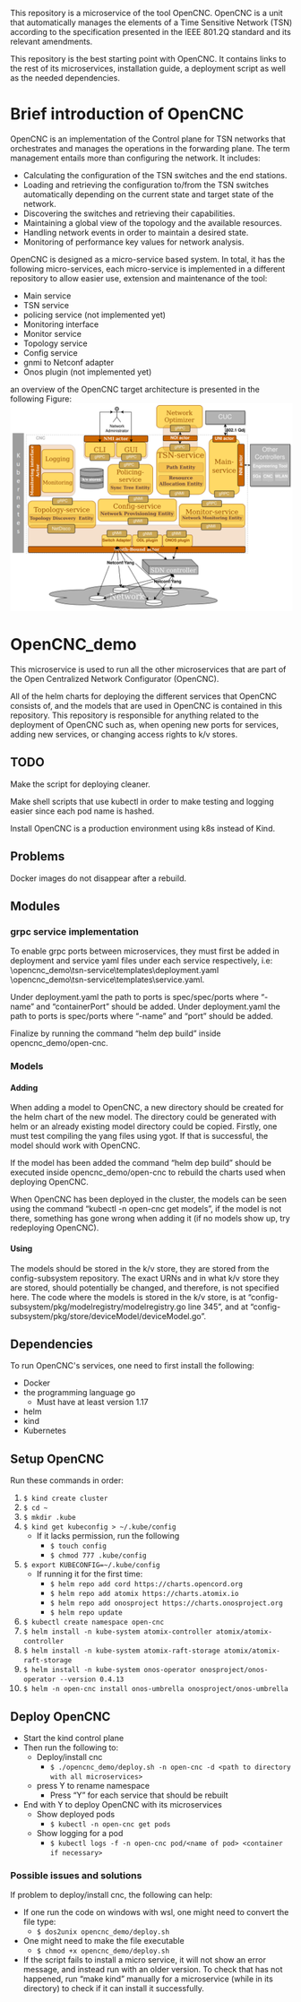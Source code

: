 This repository is a microservice of the tool OpenCNC. OpenCNC is a unit that automatically manages the elements of a Time Sensitive Network (TSN) according to the specification presented in the IEEE 801.2Q standard and its relevant amendments.

This repository is the best starting point with OpenCNC. It contains links to the rest of its microservices, installation guide, a deployment script as well as the needed dependencies.

# Brief introduction of OpenCNC

OpenCNC is an implementation of the Control plane for TSN networks that orchestrates and manages the operations in the forwarding plane. The term management entails more than configuring
the network. It includes:
* Calculating the configuration of the TSN switches and the end stations.
* Loading and retrieving the configuration to/from the TSN switches automatically depending on the current state and target state of the network.
* Discovering the switches and retrieving their capabilities.
* Maintaining a global view of the topology and the available resources.
* Handling network events in order to maintain a desired state.
* Monitoring of performance key values for network analysis.

OpenCNC is designed as a micro-service based system. In total, it has the following micro-services, each micro-service is implemented in a different repository to allow easier use, extension and maintenance of the tool:
* Main service
* TSN service
* policing service (not implemented yet)
* Monitoring interface
* Monitor service
* Topology service
* Config service
* gnmi to Netconf adapter
* Onos plugin (not implemented yet)

an overview of the OpenCNC target architecture is presented in the following Figure:
<img src="./images/arch.png">


# OpenCNC_demo
This microservice is used to run all the other microservices that are part of the Open Centralized Network Configurator (OpenCNC).

All of the helm charts for deploying the different services that OpenCNC consists of, and the models that are used in OpenCNC is contained in this repository. This repository is responsible for anything related to the deployment of OpenCNC such as, when opening new ports for services, adding new services, or changing access rights to k/v stores.

## TODO
Make the script for deploying cleaner.

Make shell scripts that use kubectl in order to make testing and logging easier since each pod name is hashed.

Install OpenCNC is a production environment using k8s instead of Kind.

## Problems
Docker images do not disappear after a rebuild.

## Modules

### grpc service implementation
To enable grpc ports between microservices, they must first be added in deployment and service yaml files under each service respectively, i.e:
\opencnc_demo\tsn-service\templates\deployment.yaml
\opencnc_demo\tsn-service\templates\service.yaml.

Under deployment.yaml the path to ports is spec/spec/ports where “- name” and “containerPort” should be added.
Under deployment.yaml the path to ports is spec/ports where “-name” and “port” should be added.

Finalize by running the command “helm dep build” inside opencnc_demo/open-cnc.

### Models

#### Adding
When adding a model to OpenCNC, a new directory should be created for the helm chart of the new model. The directory could be generated with helm or an already existing model directory could be copied. Firstly, one must test compiling the yang files using ygot. If that is successful, the model should work with OpenCNC.

If the model has been added the command “helm dep build” should be executed inside opencnc_demo/open-cnc to rebuild the charts used when deploying OpenCNC.

When OpenCNC has been deployed in the cluster, the models can be seen using the command “kubectl -n open-cnc get models”, if the model is not there, something has gone wrong when adding it (if no models show up, try redeploying OpenCNC).

#### Using
The models should be stored in the k/v store, they are stored from the config-subsystem repository. The exact URNs and in what k/v store they are stored, should potentially be changed, and therefore, is not specified here. The code where the models is stored in the k/v store, is at “config-subsystem/pkg/modelregistry/modelregistry.go line 345”, and at “config-subsystem/pkg/store/deviceModel/deviceModel.go”.


## Dependencies
To run OpenCNC's services, one need to first install the following:
- Docker
- the programming language go
	- Must have at least version 1.17
- helm
- kind
- Kubernetes

## Setup OpenCNC
Run these commands in order:
1. `$ kind create cluster`
2. `$ cd ~`
3. `$ mkdir .kube`
4. `$ kind get kubeconfig > ~/.kube/config`
    * If it lacks permission, run the following
        * `$ touch config`
        * `$ chmod 777 .kube/config`
5. `$ export KUBECONFIG=~/.kube/config`
    * If running it for the first time:
        * `$ helm repo add cord https://charts.opencord.org`
        * `$ helm repo add atomix https://charts.atomix.io`
        * `$ helm repo add onosproject https://charts.onosproject.org`
        * `$ helm repo update`
6. `$ kubectl create namespace open-cnc`
7. `$ helm install -n kube-system atomix-controller atomix/atomix-controller`
8. `$ helm install -n kube-system atomix-raft-storage atomix/atomix-raft-storage`
9. `$ helm install -n kube-system onos-operator onosproject/onos-operator --version 0.4.13`
10. `$ helm -n open-cnc install onos-umbrella onosproject/onos-umbrella`


## Deploy OpenCNC
- Start the kind control plane
- Then run the following to:
    - Deploy/install cnc
      -  `$ ./opencnc_demo/deploy.sh -n open-cnc -d <path to directory with all microservices>`
	- press Y to rename namespace
        -  Press “Y” for each service that should be rebuilt
- End with Y to deploy OpenCNC with its microservices
    - Show deployed pods
        - `$ kubectl -n open-cnc get pods`
    - Show logging for a pod
        - `$ kubectl logs -f -n open-cnc pod/<name of pod> <container if necessary>`

### Possible issues and solutions
If problem to deploy/install cnc, the following can help:

- If one run the code on windows with wsl, one might need to convert the file type:
    - `$ dos2unix opencnc_demo/deploy.sh`
- One might need to make the file executable
    - `$ chmod +x opencnc_demo/deploy.sh`
- If the script fails to install a micro service, it will not show an error message, and instead run with an older version. To check that has not happened, run “make kind” manually for a microservice (while in its directory) to check if it can install it successfully.
